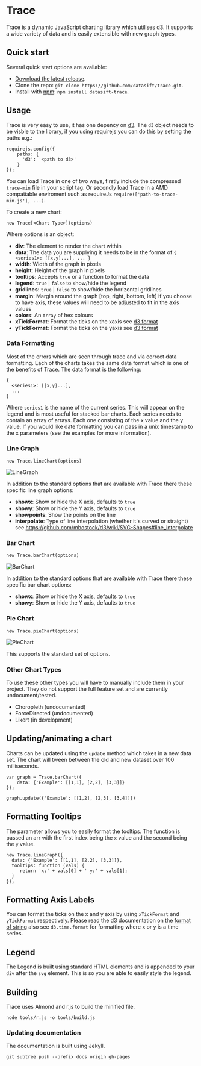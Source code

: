 # Trace

Trace is a dynamic JavaScript charting library which utilises [d3](http://d3js.org). It supports a wide
variety of data and is easily extensible with new graph types.

## Quick start

Several quick start options are available:

- [Download the latest release](https://github.com/datasift/trace/releases).
- Clone the repo: `git clone https://github.com/datasift/trace.git`.
- Install with [npm](https://www.npmjs.com): `npm install datasift-trace`.

## Usage

Trace is very easy to use, it has one depency on [d3](http://d3js.org). The `d3` object needs to be visble to the library, if you using requirejs you can do this by setting the paths e.g.:

    requirejs.config({
        paths: {
          'd3': '<path to d3>'
        }
    });

You can load Trace in one of two ways, firstly include the compressed `trace-min` file in your script tag. Or secondly load Trace in a AMD compatiable enviroment such as requireJs `require(['path-to-trace-min.js'], ...)`.

To create a new chart:

`new Trace[<Chart Type>](options)`

Where options is an object:

- **div**: The element to render the chart within
- **data**: The data you are supplying it needs to be in the format of
    `{
      <series1>: [[x,y]...],
      ...
    }`
- **width**: Width of the graph in pixels
- **height**: Height of the graph in pixels
- **tooltips**: Accepts `true` or a function to format the data
- **legend**: `true` | `false` to show/hide the legend
- **gridlines**: `true` | `false` to show/hide the horizontal gridlines
- **margin**: Margin around the graph [top, right, bottom, left] if you choose to have axis,
these values will need to be adjusted to fit in the axis values
- **colors**: An `Array` of hex colours
- **xTickFormat**: Format the ticks on the xaxis see [d3 format](https://github.com/mbostock/d3/wiki/Formatting#d3_format)
- **yTickFormat**: Format the ticks on the yaxis see [d3 format](https://github.com/mbostock/d3/wiki/Formatting#d3_format)

### Data Formatting

Most of the errors which are seen through trace and via correct data formatting. Each of the charts takes the same data format which is one of the benefits of Trace. The data format is the following:

    {
      <series1>: [[x,y]...],
      ...
    }

Where `series1` is the name of the current series. This will appear on the legend and is most useful for stacked bar charts. Each series needs to contain an array of arrays. Each one consisting of the x value and the y value. If you would like date formatting you can pass in a unix timestamp to the x parameters (see the examples for more information).


### Line Graph

`new Trace.lineChart(options)`

![LineGraph](http://cl.ly/image/0z0M0T430Q2O/download/Screen%20Shot%202014-05-07%20at%2009.58.19.png)

In addition to the standard options that are available with Trace there these specific line graph options:

- **showx**: Show or hide the X axis, defaults to `true`
- **showy**: Show or hide the Y axis, defaults to `true`
- **showpoints**: Show the points on the line
- **interpolate**: Type of line interpolation (whether it's curved or straight) see https://github.com/mbostock/d3/wiki/SVG-Shapes#line_interpolate

### Bar Chart

`new Trace.barChart(options)`

![BarChart](http://cl.ly/image/3r0a2e232W1v/download/Screen%20Shot%202014-05-07%20at%2009.58.27.png)

In addition to the standard options that are available with Trace there these specific bar chart options:

- **showx**: Show or hide the X axis, defaults to `true`
- **showy**: Show or hide the Y axis, defaults to `true`

### Pie Chart

`new Trace.pieChart(options)`

![PieChart](http://cl.ly/image/383F1m3b3a1B/Screen%20Shot%202015-06-01%20at%2015.19.41.png)

This supports the standard set of options.

### Other Chart Types

To use these other types you will have to manually include them in your project. They do not support the full feature set and are currently undocument/tested.

- Choropleth (undocumented)
- ForceDirected (undocumented)
- Likert (in development)

## Updating/animating a chart

Charts can be updated using the `update` method which takes in a new data set. The chart will tween between the old and new dataset over 100 milliseconds.

    var graph = Trace.barChart({
    	data: {'Example': [[1,1], [2,2], [3,3]]}
    });

    graph.update({'Example': [[1,2], [2,3], [3,4]]})

## Formatting Tooltips

The parameter allows you to easily format the tooltips. The function is passed an arr with the first index being the `x` value and the second being the `y` value.

    new Trace.lineGraph({
      data: {'Example': [[1,1], [2,2], [3,3]]},
      tooltips: function (vals) {
    	 return 'x:' + vals[0] + ' y:' + vals[1];
      }
    });

## Formatting Axis Labels

You can format the ticks on the x and y axis by using `xTickFormat` and `yTickFormat` respectively. Please read the d3 documentation on the [format of string](https://github.com/mbostock/d3/wiki/Formatting#d3_format) also see `d3.time.format` for formatting where x or y is a time series.

## Legend

The Legend is built using standard HTML elements and is appended to your `div` after the `svg` element. This is so you are able to easily style the legend.

## Building

Trace uses Almond and r.js to build the minified file.

`node tools/r.js -o tools/build.js`

### Updating documentation

The documentation is built using Jekyll.

`git subtree push --prefix docs origin gh-pages`

